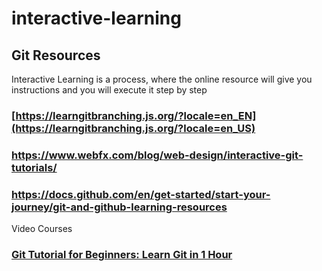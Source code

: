 # interactive-learning

## Git Resources
 Interactive Learning is a process, where the online resource will give you instructions and you will execute it step by step

 ### [https://learngitbranching.js.org/?locale=en_EN](https://learngitbranching.js.org/?locale=en_US)
 ### https://www.webfx.com/blog/web-design/interactive-git-tutorials/
 ### https://docs.github.com/en/get-started/start-your-journey/git-and-github-learning-resources

 Video Courses
### [Git Tutorial for Beginners: Learn Git in 1 Hour]( https://www.youtube.com/watch?v=8JJ101D3knE)

